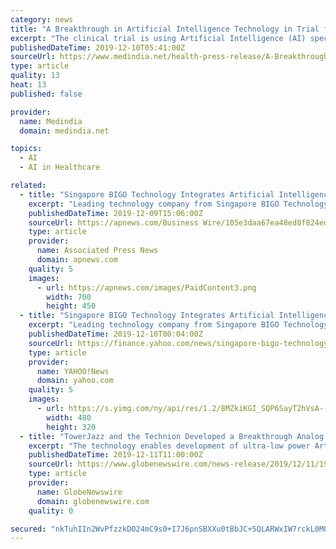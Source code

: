 ```yaml
---
category: news
title: "A Breakthrough in Artificial Intelligence Technology in Trial for Detecting Polyps"
excerpt: "The clinical trial is using Artificial Intelligence (AI) specifically designed for the colon to assist ... as well as for identifying existing colorectal cancers early - which can improve survival. AMSURG, an Envision Healthcare Solution and partner with Raleigh Endoscopy Center, performs nearly 1 million colonoscopies a year and is committed ..."
publishedDateTime: 2019-12-10T05:41:00Z
sourceUrl: https://www.medindia.net/health-press-release/A-Breakthrough-in-Artificial-Intelligence-Technology-in-Trial-for-Detecting-Polyps-443162-1.htm
type: article
quality: 13
heat: 13
published: false

provider:
  name: Medindia
  domain: medindia.net

topics:
  - AI
  - AI in Healthcare

related:
  - title: "Singapore BIGO Technology Integrates Artificial Intelligence Into Communication Apps for a Holistic and Immersive Experience for Users"
    excerpt: "Leading technology company from Singapore BIGO Technology (BIGO), the holding company for popular new age communication platforms like Bigo Live (Live Streaming), Likee (Short-form Videos), and imo (Video Communication) has shared that they use Artificial Intelligence (AI) as a foundation to create a more engaging, world-class immersive ..."
    publishedDateTime: 2019-12-09T15:06:00Z
    sourceUrl: https://apnews.com/Business Wire/105e3daa67ea48ed8f824ed1b5bf4fcd
    type: article
    provider:
      name: Associated Press News
      domain: apnews.com
    quality: 5
    images:
      - url: https://apnews.com/images/PaidContent3.png
        width: 700
        height: 450
  - title: "Singapore BIGO Technology Integrates Artificial Intelligence Into Communication Apps for a Holistic and Immersive Experience for Users"
    excerpt: "Leading technology company from Singapore BIGO Technology (BIGO), the holding company for popular new age communication platforms like Bigo Live (Live Streaming), Likee (Short-form Videos), and imo (Video Communication) has shared that they use Artificial Intelligence (AI) as a foundation to create a more engaging, world-class immersive ..."
    publishedDateTime: 2019-12-10T00:04:00Z
    sourceUrl: https://finance.yahoo.com/news/singapore-bigo-technology-integrates-artificial-150000658.html
    type: article
    provider:
      name: YAHOO!News
      domain: yahoo.com
    quality: 5
    images:
      - url: https://s.yimg.com/ny/api/res/1.2/8MZkiKGI_SQP6SayT2hVsA--~A/YXBwaWQ9aGlnaGxhbmRlcjtzbT0xO3c9ODAw/https://media.zenfs.com/en/business-wire.com/34d9670c2d22759e7021f8c0c1218949
        width: 480
        height: 320
  - title: "TowerJazz and the Technion Developed a Breakthrough Analog Platform for Artificial Intelligence in Edge Devices"
    excerpt: "The technology enables development of ultra-low power Artificial Intelligence (AI) cores suitable for IoT edge devices and sensors such as fingerprint sensors, face and audio recognition applications among others. Compared with existing digitally based solutions, this solution enables several orders of magnitude lower power consumption and is ..."
    publishedDateTime: 2019-12-11T11:00:00Z
    sourceUrl: https://www.globenewswire.com/news-release/2019/12/11/1959087/0/en/TowerJazz-and-the-Technion-Developed-a-Breakthrough-Analog-Platform-for-Artificial-Intelligence-in-Edge-Devices.html
    type: article
    provider:
      name: GlobeNewswire
      domain: globenewswire.com
    quality: 0

secured: "nkTuhIIn2WvPfzzkDO24mC9s0+I7J6pnSBXXu0tBbJC+5QLARWxIW7rckL0MQcuH+75EcNsD0AlNARpT3rYxP0zrrIxx+JSFBGyazvOY+t4fBvBNW9PYt+3VmHB2tX556IlTVmbpTlPlobgi15ZgkxVSRaO1p5Q5tMaAZQiG6S+fL0eYhiq7QUMLiXlqL3K38DQ6lwHwD2UfgXLCvejd0nXuIm17F9nqugEjjxmTy+7/3GihcC7QP1guj2v3WTdeFSRfVKQoFbZKsBX0/gx8mA==;kHnUMwLquGiKaY0tHDUAUQ=="
---
```


